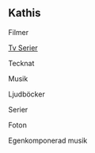## Kathis 

Filmer

<a href="github.com/Kathiscat/Kathis/blob/main/tv.html">Tv Serier</a>
        
     

            

Tecknat

Musik

Ljudböcker

Serier

Foton

Egenkomponerad musik

